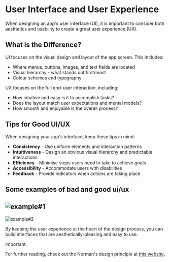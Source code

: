 # User Interface and User Experience
When designing an app's user interface (UI), it is important to consider both aesthetics and usability to create a great user experience (UX).

## What is the Difference?
UI focuses on the visual design and layout of the app screen. This includes:
- Where menus, buttons, images, and text fields are located
- Visual hierarchy - what stands out first/most
- Colour schemes and typography

UX focuses on the full end-user interaction, including:
- How intuitive and easy is it to accomplish tasks?
- Does the layout match user expectations and mental models?
- How smooth and enjoyable is the overall process?

## Tips for Good UI/UX
When designing your app's interface, keep these tips in mind:
- **Consistency** - Use uniform elements and interaction patterns
- **Intuitiveness** - Design an obvious visual hierarchy and predictable interactions
- **Efficiency** - Minimise steps users need to take to achieve goals
- **Accessibility** - Accommodate users with disabilities
- **Feedback** - Provide indicators when actions are taking place

## Some examples of bad and good ui/ux
![example#1](https://d3mm2s9r15iqcv.cloudfront.net/en/wp-content/uploads/old-blog-uploads/ui-design-mistakes-3.jpg)
---
![example#2](https://d3mm2s9r15iqcv.cloudfront.net/en/wp-content/uploads/old-blog-uploads/ui-design-mistakes-8.jpg)

By keeping the user experience at the heart of the design process, you can build interfaces that are aesthetically-pleasing and easy to use.

> [!IMPORTANT]
> For further reading, check out the Norman's design principle at [this website](https://aelaschool.com/en/interactiondesign/interaction-design-principles/).